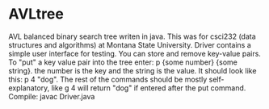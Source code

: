 # AVLtree
AVL balanced binary search tree writen in java. This was for csci232 (data structures and algorithms) at Montana State University. Driver contains a simple user interface for testing. You can store and remove key-value pairs. To "put" a key value pair into the tree enter: p {some number} {some string}. the number is the key and the string is the value. It should look like this: p 4 "dog". The rest of the commands should be mostly self-explanatory, like g 4 will return "dog" if entered after the put command.
Compile: javac Driver.java

